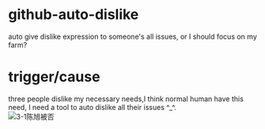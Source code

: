 # github-auto-dislike
auto give dislike expression to someone's all issues, or I should focus on my farm?

# trigger/cause
three people dislike my necessary needs,I think normal human have this need, I need a tool to auto dislike all their issues ^_^.  
![3-1陈旭被否](https://github.com/user-attachments/assets/7c00904c-5387-4d56-b1af-58f21aaf59b4)
